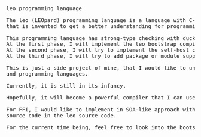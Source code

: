 <pre>
leo programming language

The leo (LEOpard) programming language is a language with C-like syntax
that is invented to get a better understanding for programming language.

This programming language has strong-type checking with duck-typing support.
At the first phase, I will implement the leo bootstrap compiler with C++.
At the second phase, I will try to implement the self-host compiler with leo language.
At the third phase, I will try to add package or module support for this language.

This is just a side project of mine, that I would like to understand more of compilers
and programming languages.

Currently, it is still in its infancy.

Hopefully, it will become a powerful compiler that I can use to implement big projects.

For FFI, I would like to implement in SOA-like approach without embedding foreign language
source code in the leo source code.

For the current time being, feel free to look into the bootstrap folder for the first phase implementation.
</pre>